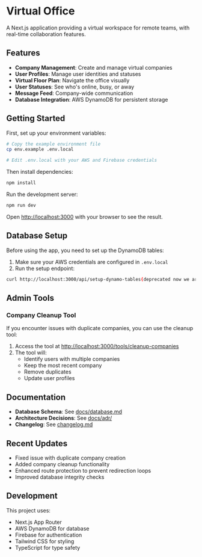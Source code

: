 # Virtual Office

A Next.js application providing a virtual workspace for remote teams, with real-time collaboration features.

## Features

- **Company Management**: Create and manage virtual companies
- **User Profiles**: Manage user identities and statuses
- **Virtual Floor Plan**: Navigate the office visually
- **User Statuses**: See who's online, busy, or away
- **Message Feed**: Company-wide communication
- **Database Integration**: AWS DynamoDB for persistent storage

## Getting Started

First, set up your environment variables:

```bash
# Copy the example environment file
cp env.example .env.local

# Edit .env.local with your AWS and Firebase credentials
```

Then install dependencies:

```bash
npm install
```

Run the development server:

```bash
npm run dev
```

Open [http://localhost:3000](http://localhost:3000) with your browser to see the result.

## Database Setup

Before using the app, you need to set up the DynamoDB tables:

1. Make sure your AWS credentials are configured in `.env.local`
2. Run the setup endpoint:

```bash
curl http://localhost:3000/api/setup-dynamo-tables(deprecated now we are using supabase)
```

## Admin Tools

### Company Cleanup Tool

If you encounter issues with duplicate companies, you can use the cleanup tool:

1. Access the tool at [http://localhost:3000/tools/cleanup-companies](http://localhost:3000/tools/cleanup-companies)
2. The tool will:
   - Identify users with multiple companies
   - Keep the most recent company
   - Remove duplicates
   - Update user profiles

## Documentation

- **Database Schema**: See [docs/database.md](./docs/database.md)
- **Architecture Decisions**: See [docs/adr/](./docs/adr/)
- **Changelog**: See [changelog.md](./changelog.md)

## Recent Updates

- Fixed issue with duplicate company creation
- Added company cleanup functionality
- Enhanced route protection to prevent redirection loops
- Improved database integrity checks

## Development

This project uses:

- Next.js App Router
- AWS DynamoDB for database
- Firebase for authentication
- Tailwind CSS for styling
- TypeScript for type safety
